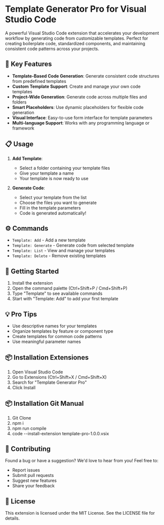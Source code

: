 # Template Generator Pro for Visual Studio Code

A powerful Visual Studio Code extension that accelerates your development workflow by generating code from customizable templates. Perfect for creating boilerplate code, standardized components, and maintaining consistent code patterns across your projects.

## 🚀 Key Features

- **Template-Based Code Generation**: Generate consistent code structures from predefined templates
- **Custom Template Support**: Create and manage your own code templates
- **Project-Wide Generation**: Generate code across multiple files and folders
- **Smart Placeholders**: Use dynamic placeholders for flexible code generation
- **Visual Interface**: Easy-to-use form interface for template parameters
- **Multi-language Support**: Works with any programming language or framework

## 📋 Usage

1. **Add Template**:
   - Select a folder containing your template files
   - Give your template a name
   - Your template is now ready to use

2. **Generate Code**:
   - Select your template from the list
   - Choose the files you want to generate
   - Fill in the template parameters
   - Code is generated automatically!

## ⚙️ Commands

- `Template: Add` - Add a new template
- `Template: Generate` - Generate code from selected template
- `Template: List` - View and manage your templates
- `Template: Delete` - Remove existing templates

## 🔧 Getting Started

1. Install the extension
2. Open the command palette (Ctrl+Shift+P / Cmd+Shift+P)
3. Type "Template" to see available commands
4. Start with "Template: Add" to add your first template

## 💡 Pro Tips

- Use descriptive names for your templates
- Organize templates by feature or component type
- Create templates for common code patterns
- Use meaningful parameter names

## 📦 Installation Extensiones

1. Open Visual Studio Code
2. Go to Extensions (Ctrl+Shift+X / Cmd+Shift+X)
3. Search for "Template Generator Pro"
4. Click Install

## 📦 Installation Git Manual

1. Git Clone
2. npm i
3. npm run compile
4. code --install-extension template-pro-1.0.0.vsix

## 🤝 Contributing

Found a bug or have a suggestion? We'd love to hear from you! Feel free to:

- Report issues
- Submit pull requests
- Suggest new features
- Share your feedback

## 📄 License

This extension is licensed under the MIT License. See the LICENSE file for details.